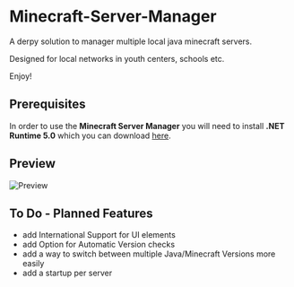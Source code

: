 # Minecraft-Server-Manager
A derpy solution to manager multiple local java minecraft servers.

Designed for local networks in youth centers, schools etc. 

Enjoy!


## Prerequisites
In order to use the **Minecraft Server Manager** you will need to install **.NET Runtime 5.0** which you can download [here](https://dotnet.microsoft.com/en-us/download/dotnet/thank-you/runtime-desktop-5.0.14-windows-x64-installer).

## Preview
![Preview](https://user-images.githubusercontent.com/99297851/153275833-087d8131-f171-4c09-a2c2-dfef4c490ff1.PNG)

## To Do - Planned Features
- add International Support for UI elements
- add Option for Automatic Version checks
- add a way to switch between multiple Java/Minecraft Versions more easily
- add a startup per server 
